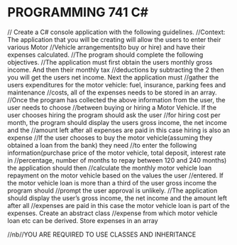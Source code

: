 # PROGRAMMING 741 C#


// Create a C# console application with the following guidelines.
//Context: The application that you will be creating will allow the users to enter their various Motor 
//Vehicle arrangements(to buy or hire) and have their expenses calculated.
//The program should complete the following objectives.
//The application must first obtain the users monthly gross income. And then their monthly tax 
//deductions by subtracting the 2 then you will get the users net income. Next the application must 
//gather the users expenditures for the motor vehicle: fuel, insurance, parking fees and maintenance 
//costs, all of the expenses needs to be stored in an array.
//Once the program has collected the above information from the user, the user needs to choose 
//between buying or hiring a Motor Vehicle. If the user chooses hiring the program should ask the user 
//for hiring cost per month, the program should display the users gross income, the net income and the 
//amount left after all expenses are paid in this case hiring is also an expense
//If the user chooses to buy the motor vehicle(assuming they obtained a loan from the bank) they need 
//to enter the following information(purchase price of the motor vehicle, total deposit, interest rate in 
//percentage, number of months to repay between 120 and 240 months) the application should then 
//calculate the monthly motor vehicle loan repayment on the motor vehicle based on the values the user 
//entered. If the motor vehicle loan is more than a third of the user gross income the program should 
//prompt the user approval is unlikely.
//The application should display the user’s gross income, the net income and the amount left after all 
//expenses are paid in this case the motor vehicle loan is part of the expenses. Create an abstract class 
//expense from which motor vehicle loan etc can be derived. Store expenses in an array

//nb//YOU ARE REQUIRED TO USE CLASSES AND INHERITANCE
